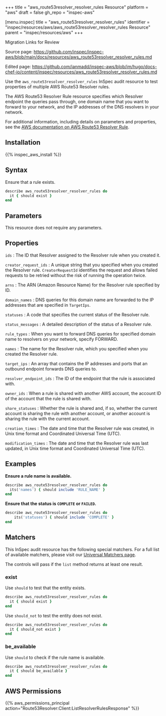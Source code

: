 +++
title = "aws_route53resolver_resolver_rules Resource"
platform = "aws"
draft = false
gh_repo = "inspec-aws"

[menu.inspec]
title = "aws_route53resolver_resolver_rules"
identifier = "inspec/resources/aws/aws_route53resolver_resolver_rules Resource"
parent = "inspec/resources/aws"
+++

<div class="admonition-note">
<p class="admonition-note-title">Migration Links for Review</p>
<div class="admonition-note-text">
<p>Source page: <a href="https://github.com/inspec/inspec-aws/blob/main/docs/resources/aws_route53resolver_resolver_rules.md">https://github.com/inspec/inspec-aws/blob/main/docs/resources/aws_route53resolver_resolver_rules.md</a></p>
<p>Edited page: <a href="https://github.com/ianmadd/inspec-aws/blob/im/hugo/docs-chef-io/content/inspec/resources/aws_route53resolver_resolver_rules.md">https://github.com/ianmadd/inspec-aws/blob/im/hugo/docs-chef-io/content/inspec/resources/aws_route53resolver_resolver_rules.md</a></p>
</div>
</div>


Use the `aws_route53resolver_resolver_rules` InSpec audit resource to test properties of multiple AWS Route53 Resolver rules.

The AWS Route53 Resolver Rule resource specifies which Resolver endpoint the queries pass through, one domain name that you want to forward to your network, and the IP addresses of the DNS resolvers in your network.

For additional information, including details on parameters and properties, see the [AWS documentation on AWS Route53 Resolver Rule](https://docs.aws.amazon.com/AWSCloudFormation/latest/UserGuide/aws-resource-route53resolver-resolverrule.html).

## Installation

{{% inspec_aws_install %}}

## Syntax

Ensure that a rule exists.

```ruby
describe aws_route53resolver_resolver_rules do
  it { should exist }
end
```

## Parameters

This resource does not require any parameters.

## Properties

`ids`
: The ID that Resolver assigned to the Resolver rule when you created it.

`creator_request_ids`
: A unique string that you specified when you created the Resolver rule. `CreatorRequestId` identifies the request and allows failed requests to be retried without the risk of running the operation twice.

`arns`
: The ARN (Amazon Resource Name) for the Resolver rule specified by ID.

`domain_names`
: DNS queries for this domain name are forwarded to the IP addresses that are specified in `TargetIps`.

`statuses`
: A code that specifies the current status of the Resolver rule.

`status_messages`
: A detailed description of the status of a Resolver rule.

`rule_types`
: When you want to forward DNS queries for specified domain name to resolvers on your network, specify FORWARD.

`names`
: The name for the Resolver rule, which you specified when you created the Resolver rule.

`target_ips`
: An array that contains the IP addresses and ports that an outbound endpoint forwards DNS queries to.

`resolver_endpoint_ids`
: The ID of the endpoint that the rule is associated with.

`owner_ids`
: When a rule is shared with another AWS account, the account ID of the account that the rule is shared with.

`share_statuses`
: Whether the rule is shared and, if so, whether the current account is sharing the rule with another account, or another account is sharing the rule with the current account.

`creation_times`
: The date and time that the Resolver rule was created, in Unix time format and Coordinated Universal Time (UTC).

`modification_times`
: The date and time that the Resolver rule was last updated, in Unix time format and Coordinated Universal Time (UTC).

## Examples

**Ensure a rule name is available.**

```ruby
describe aws_route53resolver_resolver_rules do
  its('names') { should include 'RULE_NAME' }
end
```

**Ensure that the status is `COMPLETE` or `FAILED`.**

```ruby
describe aws_route53resolver_resolver_rules do
    its('statuses') { should include 'COMPLETE' }
end
```

## Matchers

This InSpec audit resource has the following special matchers. For a full list of available matchers, please visit our [Universal Matchers page](https://www.inspec.io/docs/reference/matchers/).

The controls will pass if the `list` method returns at least one result.

### exist

Use `should` to test that the entity exists.

```ruby
describe aws_route53resolver_resolver_rules do
  it { should exist }
end
```

Use `should_not` to test the entity does not exist.

```ruby
describe aws_route53resolver_resolver_rules do
  it { should_not exist }
end
```

### be_available

Use `should` to check if the rule name is available.

```ruby
describe aws_route53resolver_resolver_rules do
  it { should be_available }
end
```

## AWS Permissions

{{% aws_permissions_principal action="Route53Resolver:Client:ListResolverRulesResponse" %}}
